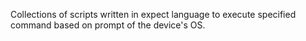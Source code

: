 Collections of scripts written in expect language to execute specified
command based on prompt of the device's OS.

